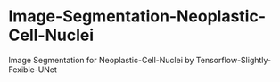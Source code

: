 # Image-Segmentation-Neoplastic-Cell-Nuclei
Image Segmentation for Neoplastic-Cell-Nuclei by Tensorflow-Slightly-Fexible-UNet
